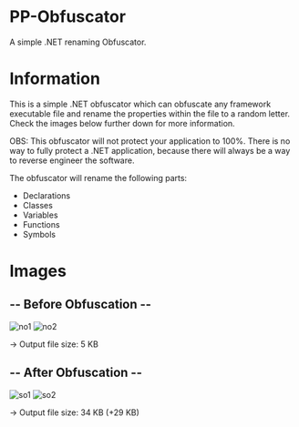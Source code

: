 # PP-Obfuscator

A simple .NET renaming Obfuscator.

# Information

This is a simple .NET obfuscator which can obfuscate any framework executable file and rename the properties within the file to a random letter. Check the images below further down for more information. 

OBS: This obfuscator will not
protect your application to 100%. There is no way to fully protect a .NET application, because there will always be a way to reverse
engineer the software.

The obfuscator will rename the following parts:
- Declarations
- Classes
- Variables
- Functions
- Symbols

# Images

## -- Before Obfuscation --

![no1](https://user-images.githubusercontent.com/25594278/44692914-72d85880-aa65-11e8-8688-8e6cd0d76023.png)
![no2](https://user-images.githubusercontent.com/25594278/44692917-74098580-aa65-11e8-904f-66f7e0760eaa.png)

-> Output file size: 5 KB

## -- After Obfuscation --

![so1](https://user-images.githubusercontent.com/25594278/44692919-79ff6680-aa65-11e8-8d84-2970d80ff675.png)
![so2](https://user-images.githubusercontent.com/25594278/44692920-7a97fd00-aa65-11e8-95dd-dd05514e214d.png)

-> Output file size: 34 KB (+29 KB)
